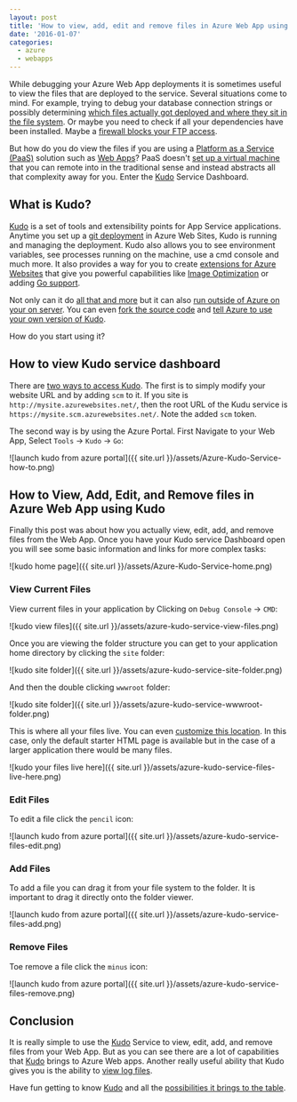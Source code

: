 ```yaml
---
layout: post
title: 'How to view, add, edit and remove files in Azure Web App using the Kudo service Dashboard'
date: '2016-01-07'
categories:
  - azure
  - webapps
---
```


While debugging your Azure Web App deployments it is sometimes useful to view the files that are deployed to the service.  Several situations come to mind.  For example, trying to debug your database connection strings or possibly determining [which files actually got deployed and where they sit in the file system](http://stackoverflow.com/questions/24497774/configure-python-3-4-and-django-on-windows-azure).  Or maybe you need to check if all your dependencies have been installed.   Maybe a [firewall blocks your FTP access](https://wiki.filezilla-project.org/Network_Configuration).

But how do you do view the files if you are using a [Platform as a Service (PaaS)](https://en.wikipedia.org/wiki/Platform_as_a_service) solution such as [Web Apps](https://azure.microsoft.com/en-us/services/app-service/web/)? PaaS doesn't [set up a virtual machine](setting-up-postgresql-in-azure-vm/) that you can remote into in the traditional sense and instead abstracts all that complexity away for you.  Enter the [Kudo](https://github.com/projectkudu/kudu/wiki) Service Dashboard.

## What is Kudo?
[Kudo](https://github.com/projectkudu/kudu/wiki) is a set of tools and extensibility points for App Service applications.  Anytime you set up a [git deployment](https://azure.microsoft.com/en-us/documentation/articles/web-sites-publish-source-control/) in Azure Web Sites, Kudo is running and managing the deployment.  Kudo also allows you to see environment variables, see processes running on the machine, use a cmd console and much more.  It also provides a way for you to create [extensions for Azure Websites](https://github.com/projectkudu/kudu/wiki/Azure-Site-Extensions) that give you powerful capabilities like [Image Optimization](https://github.com/ligershark/AzureJobs) or adding [Go support](https://github.com/wadewegner/azure-go-lang-site-extension).   

 Not only can it do [all that and more](https://github.com/projectkudu/kudu/wiki#features) but it can also [run outside of Azure on your on server](https://github.com/projectkudu/kudu/wiki/Deploying-to-a-server).  You can even [fork the source code](https://github.com/projectkudu/kudu) and [tell Azure to use your own version of Kudo](https://github.com/projectkudu/kudu/wiki/Deploy-locally-built-private-kudu-to-azure).
 
 How do you start using it?

## How to view Kudo service dashboard
There are [two ways to access Kudo](https://github.com/projectkudu/kudu/wiki/Accessing-the-kudu-service).  The first is to simply modify your website URL and by adding `scm` to it. If you site is `http://mysite.azurewebsites.net/`, then the root URL of the Kudu service is `https://mysite.scm.azurewebsites.net/`. Note the added `scm` token.

The second way is by using the Azure Portal.  First Navigate to your Web App, Select `Tools` -> `Kudo` -> `Go`:

![launch kudo from azure portal]({{ site.url }}/assets/Azure-Kudo-Service-how-to.png)

## How to View, Add, Edit, and Remove files in Azure Web App using Kudo
Finally this post was about how you actually view, edit, add, and remove files from the Web App.  Once you have your Kudo service Dashboard open you will see some basic information and links for more complex tasks:

![kudo home page]({{ site.url }}/assets/Azure-Kudo-Service-home.png)

### View Current Files
View current files in your application by Clicking on `Debug Console` -> `CMD`:

![kudo view files]({{ site.url }}/assets/azure-kudo-service-view-files.png)

Once you are viewing the folder structure you can get to your application home directory by clicking the `site` folder:

![kudo site folder]({{ site.url }}/assets/azure-kudo-service-site-folder.png)

And then the double clicking `wwwroot` folder:

![kudo site folder]({{ site.url }}/assets/azure-kudo-service-wwwroot-folder.png)

This is where all your files live.  You can even [customize this location](https://github.com/projectkudu/kudu/wiki/Customizing-deployments).  In this case, only the default starter HTML page is available but in the case of a larger application there would be many files.

![kudo your files live here]({{ site.url }}/assets/azure-kudo-service-files-live-here.png)

### Edit Files
To edit a file click the `pencil` icon:

![launch kudo from azure portal]({{ site.url }}/assets/azure-kudo-service-files-edit.png)

### Add Files
To add a file you can drag it from your file system to the folder.  It is important to drag it directly onto the folder viewer.

![launch kudo from azure portal]({{ site.url }}/assets/azure-kudo-service-files-add.png)

### Remove Files
Toe remove a file click the `minus` icon:

![launch kudo from azure portal]({{ site.url }}/assets/azure-kudo-service-files-remove.png)

## Conclusion
It is really simple to use the [Kudo](https://github.com/projectkudu/kudu/wiki) Service to view, edit, add, and remove files from your Web App.  But as you can see there are a lot of capabilities that [Kudo](https://github.com/projectkudu/kudu/wiki) brings to Azure Web apps. Another really useful ability that Kudo gives you is the ability to [view log files](https://github.com/projectkudu/kudu/wiki/Diagnostic-Log-Stream).  

Have fun getting to know [Kudo](https://github.com/projectkudu/kudu/wiki) and all the [possibilities it brings to the table](http://blog.amitapple.com/post/56390805814/deployment-email/#.VpBq5BUrLic).